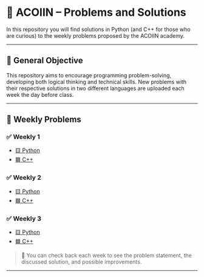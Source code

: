 # 🧠 ACOIIN – Problems and Solutions

In this repository you will find solutions in Python (and C++ for those who are curious) to the weekly problems proposed by the ACOIIN academy.

---

## 🚀 General Objective

This repository aims to encourage programming problem-solving, developing both logical thinking and technical skills.
New problems with their respective solutions in two different languages ​​are uploaded each week the day before class.

---

## 📅 Weekly Problems

### ✅ Weekly 1
- [🟨 Python](./Semana%201/python)
- [🟦 C++](./Semana%201/cpp)

### ✅ Weekly 2
- [🟨 Python](./Semana%202/python)
- [🟦 C++](./Semana%202/cpp)

### ✅ Weekly 3
- [🟨 Python](./Semana%203/python)
- [🟦 C++](./Semana%203/cpp)

> 📌 You can check back each week to see the problem statement, the discussed solution, and possible improvements.

---
